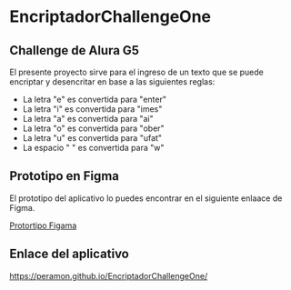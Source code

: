 # EncriptadorChallengeOne

## Challenge de Alura G5

El presente proyecto sirve para el ingreso de un texto que se puede encriptar y desencritar en base a las siguientes reglas:
- La letra "e" es convertida para "enter"
- La letra "i" es convertida para "imes"
- La letra "a" es convertida para "ai"
- La letra "o" es convertida para "ober"
- La letra "u" es convertida para "ufat"
- La espacio " " es convertida para "w"

## Prototipo en Figma
El prototipo del aplicativo lo puedes encontrar en el siguiente enlaace de Figma.

[Protortipo Figama](https://www.figma.com/proto/4gfsikcIPPqlq7nqnr6j7z/Alura-Challenge---Desaf%C3%ADo-Encriptador?type=design&node-id=2-213&scaling=min-zoom&page-id=0%3A1&starting-point-node-id=2%3A213&show-proto-sidebar=1)

## Enlace del aplicativo
https://peramon.github.io/EncriptadorChallengeOne/
